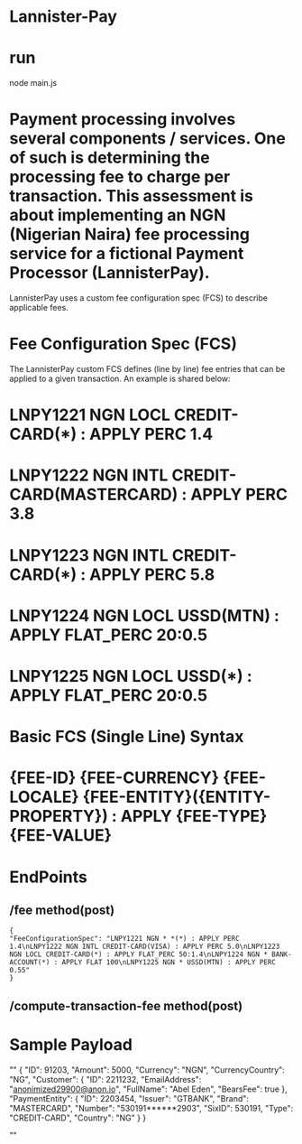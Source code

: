 # Lannister-Pay
# run
  node main.js
# Payment processing involves several components / services. One of such is determining the processing fee to charge per transaction. This assessment is about implementing an NGN (Nigerian Naira) fee processing service for a fictional Payment Processor (LannisterPay).

LannisterPay uses a custom fee configuration spec (FCS) to describe applicable fees.

# Fee Configuration Spec (FCS)
The LannisterPay custom FCS defines (line by line) fee entries that can be applied to a given transaction. An example is shared below:

# LNPY1221 NGN LOCL CREDIT-CARD(*) : APPLY PERC 1.4
# LNPY1222 NGN INTL CREDIT-CARD(MASTERCARD) : APPLY PERC 3.8
# LNPY1223 NGN INTL CREDIT-CARD(*) : APPLY PERC 5.8
# LNPY1224 NGN LOCL USSD(MTN) : APPLY FLAT_PERC 20:0.5
# LNPY1225 NGN LOCL USSD(*) : APPLY FLAT_PERC 20:0.5

 
# Basic FCS (Single Line) Syntax
# {FEE-ID} {FEE-CURRENCY} {FEE-LOCALE} {FEE-ENTITY}({ENTITY-PROPERTY}) : APPLY {FEE-TYPE} {FEE-VALUE}

# EndPoints
  ## /fee method(post)
    {
    "FeeConfigurationSpec": "LNPY1221 NGN * *(*) : APPLY PERC 1.4\nLNPY1222 NGN INTL CREDIT-CARD(VISA) : APPLY PERC 5.0\nLNPY1223 NGN LOCL CREDIT-CARD(*) : APPLY FLAT_PERC 50:1.4\nLNPY1224 NGN * BANK-ACCOUNT(*) : APPLY FLAT 100\nLNPY1225 NGN * USSD(MTN) : APPLY PERC 0.55"
    }

  ## /compute-transaction-fee method(post)

  # Sample Payload
  ""
  {
    "ID": 91203,
    "Amount": 5000,
    "Currency": "NGN",
    "CurrencyCountry": "NG",
    "Customer": {
        "ID": 2211232,
        "EmailAddress": "anonimized29900@anon.io",
        "FullName": "Abel Eden",
        "BearsFee": true
    },
    "PaymentEntity": {
        "ID": 2203454,
        "Issuer": "GTBANK",
        "Brand": "MASTERCARD",
        "Number": "530191******2903",
        "SixID": 530191,
        "Type": "CREDIT-CARD",
        "Country": "NG"
    }
}

  ""